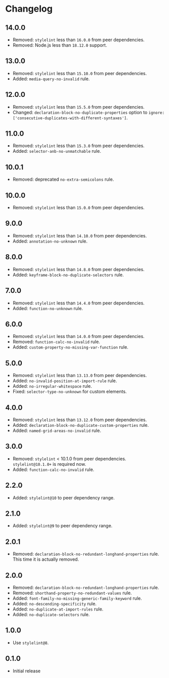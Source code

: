 # Changelog

## 14.0.0

- Removed: `stylelint` less than `16.0.0` from peer dependencies.
- Removed: Node.js less than `18.12.0` support.

## 13.0.0

- Removed: `stylelint` less than `15.10.0` from peer dependencies.
- Added: `media-query-no-invalid` rule.

## 12.0.0

- Removed: `stylelint` less than `15.5.0` from peer dependencies.
- Changed: `declaration-block-no-duplicate-properties` option to `ignore: ['consecutive-duplicates-with-different-syntaxes']`.

## 11.0.0

- Removed: `stylelint` less than `15.3.0` from peer dependencies.
- Added: `selector-anb-no-unmatchable` rule.

## 10.0.1

- Removed: deprecated `no-extra-semicolons` rule.

## 10.0.0

- Removed: `stylelint` less than `15.0.0` from peer dependencies.

## 9.0.0

- Removed: `stylelint` less than `14.10.0` from peer dependencies.
- Added: `annotation-no-unknown` rule.

## 8.0.0

- Removed: `stylelint` less than `14.8.0` from peer dependencies.
- Added: `keyframe-block-no-duplicate-selectors` rule.

## 7.0.0

- Removed: `stylelint` less than `14.4.0` from peer dependencies.
- Added: `function-no-unknown` rule.

## 6.0.0

- Removed: `stylelint` less than `14.0.0` from peer dependencies.
- Removed: `function-calc-no-invalid` rule.
- Added: `custom-property-no-missing-var-function` rule.

## 5.0.0

- Removed: `stylelint` less than `13.13.0` from peer dependencies.
- Added: `no-invalid-position-at-import-rule` rule.
- Added: `no-irregular-whitespace` rule.
- Fixed: `selector-type-no-unknown` for custom elements.

## 4.0.0

- Removed: `stylelint` less than `13.12.0` from peer dependencies.
- Added: `declaration-block-no-duplicate-custom-properties` rule.
- Added: `named-grid-areas-no-invalid` rule.

## 3.0.0

- Removed: `stylelint` < 10.1.0 from peer dependencies. `stylelint@10.1.0+` is required now.
- Added: `function-calc-no-invalid` rule.

## 2.2.0

- Added: `stylelint@10` to peer dependency range.

## 2.1.0

- Added: `stylelint@9` to peer dependency range.

## 2.0.1

- Removed: `declaration-block-no-redundant-longhand-properties` rule. This time it is actually removed.

## 2.0.0

- Removed: `declaration-block-no-redundant-longhand-properties` rule.
- Removed: `shorthand-property-no-redundant-values` rule.
- Added: `font-family-no-missing-generic-family-keyword` rule.
- Added: `no-descending-specificity` rule.
- Added: `no-duplicate-at-import-rules` rule.
- Added: `no-duplicate-selectors` rule.

## 1.0.0

- Use `stylelint@8`.

## 0.1.0

- Initial release
